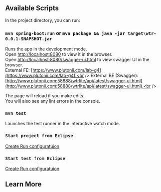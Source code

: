 ## Available Scripts

In the project directory, you can run:

### `mvn spring-boot:run`  or `mvn package && java -jar target\wtr-0.0.1-SNAPSHOT.jar`

Runs the app in the development mode.<br />
Open [http://localhost:8080](http://localhost:8080) to view it in the browser.<br />
Open [http://localhost:8080/swagger-ui.html](http://localhost:8080/swagger-ui.html) to view swagger UI in the browser.<br />
External FE: [https://www.plutonii.com/lab-g4](https://www.plutonii.com/lab-g4).<br />
External BE (Swagger): [http://www.plutonii.com:58888/wtrlite/api/latest/swagger-ui.html](http://www.plutonii.com:58888/wtrlite/api/latest/swagger-ui.html).<br />

The page will reload if you make edits.<br />
You will also see any lint errors in the console.

### `mvn test`

Launches the test runner in the interactive watch mode.<br />

### `Start project from Eclipse`

[Create Run configuratuion](https://gitlab-stud.epolsoft.by:7500/TC1_trainees/it-lab-g4/blob/master/work-time-report-doc/HowTo/start_project.png)

### `Start test from Eclipse`

[Create Run configuratuion](https://gitlab-stud.epolsoft.by:7500/TC1_trainees/it-lab-g4/blob/master/work-time-report-doc/HowTo/start_test.png)

## Learn More

